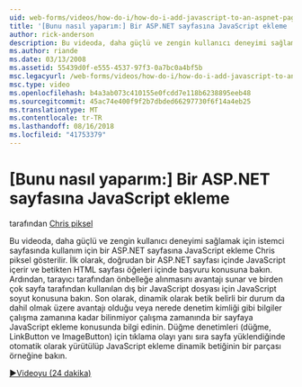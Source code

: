 ```yaml
---
uid: web-forms/videos/how-do-i/how-do-i-add-javascript-to-an-aspnet-page
title: '[Bunu nasıl yaparım:] Bir ASP.NET sayfasına JavaScript ekleme | Microsoft Docs'
author: rick-anderson
description: Bu videoda, daha güçlü ve zengin kullanıcı deneyimi sağlamak için istemci sayfasında kullanım için bir ASP.NET sayfasına JavaScript ekleme Chris piksel gösterilir...
ms.author: riande
ms.date: 03/13/2008
ms.assetid: 55439d0f-e555-4537-97f3-0a7bc0a4bf5b
msc.legacyurl: /web-forms/videos/how-do-i/how-do-i-add-javascript-to-an-aspnet-page
msc.type: video
ms.openlocfilehash: b4a3ab073c410155e0fcdd7e118b6238895eeb48
ms.sourcegitcommit: 45ac74e400f9f2b7dbded66297730f6f14a4eb25
ms.translationtype: MT
ms.contentlocale: tr-TR
ms.lasthandoff: 08/16/2018
ms.locfileid: "41753379"
---
```

<a name="how-do-i-add-javascript-to-an-aspnet-page"></a>[Bunu nasıl yaparım:] Bir ASP.NET sayfasına JavaScript ekleme
====================
tarafından [Chris piksel](https://twitter.com/chrispels)

Bu videoda, daha güçlü ve zengin kullanıcı deneyimi sağlamak için istemci sayfasında kullanım için bir ASP.NET sayfasına JavaScript ekleme Chris piksel gösterilir. İlk olarak, doğrudan bir ASP.NET sayfası içinde JavaScript içerir ve betikten HTML sayfası öğeleri içinde başvuru konusuna bakın. Ardından, tarayıcı tarafından önbelleğe alınmasını avantajı sunar ve birden çok sayfa tarafından kullanılan dış bir JavaScript dosyası için JavaScript soyut konusuna bakın. Son olarak, dinamik olarak betik belirli bir durum da dahil olmak üzere avantajı olduğu veya nerede denetim kimliği gibi bilgiler çalışma zamanına kadar bilinmiyor çalışma zamanında bir sayfaya JavaScript ekleme konusunda bilgi edinin. Düğme denetimleri (düğme, LinkButton ve ImageButton) için tıklama olayı yanı sıra sayfa yüklendiğinde otomatik olarak yürütülüp JavaScript ekleme dinamik betiğinin bir parçası örneğine bakın.

[&#9654;Videoyu (24 dakika)](https://channel9.msdn.com/Blogs/ASP-NET-Site-Videos/how-do-i-add-javascript-to-an-aspnet-page)
